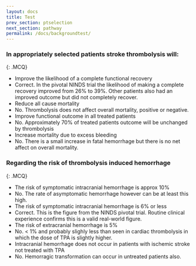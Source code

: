 ```yaml
---
layout: docs
title: Test
prev_section: ptselection
next_section: pathway
permalink: /docs/backgroundtest/
---
```


### In appropriately selected patients stroke thrombolysis will: 
{: .MCQ}
       

* Improve the likelihood of a complete functional recovery
* Correct. In the pivotal NINDS trial the likelihood of making a complete recovery improved from 26% to 39%.  Other patients also  had an improved outcome but did not completely recover.
* Reduce all cause mortality
* No. Thrombolysis does not affect overall mortality, positive or negative.
* Improve functional outcome in all treated patients
* No. Approximately 70% of treated patients outcome will be unchanged by thrombolysis
* Increase mortality due to excess bleeding  
* No. There is a small increase in fatal hemorrhage but there is no net affect on overall mortality.

### Regarding the risk of thrombolysis induced hemorrhage
{: .MCQ}
   
 
* The risk of symptomatic intracranial hemorrhage is approx 10%
* No. The rate of asymptomatic hemorrhage however can be at least this high.
* The risk of symptomatic intracranial hemorrhage is 6% or less
* Correct. This is the figure from the NINDS pivotal trial. Routine clinical experience confirms this is a valid real-world figure.
* The risk of extracranial hemorrhage is 5%  
* No. < 1% and probably slighly less than seen in cardiac thrombolysis in which the dose of TPA is slightly higher.
* Intracranial hemorrhage does not occur in patients with ischemic stroke not treated with TPA
* No. Hemorragic transformation can occur in untreated patients also.

